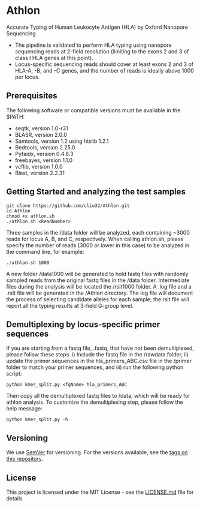 # Athlon
Accurate Typing of Human Leukocyte Antigen (HLA) by Oxford Nanopore Sequencing
* The pipeline is validated to perform HLA typing using nanopore sequencing reads at 2-field resolution (limiting to the exons 2 and 3 of class I HLA genes at this point). 
* Locus-specific sequencing reads should cover at least exons 2 and 3 of HLA-A, -B, and -C genes, and the number of reads is ideally above 1000 per locus.  

## Prerequisites

The following software or compatible versions must be available in the $PATH:
* seqtk, version 1.0-r31
* BLASR, version 2.0.0
* Samtools, version 1.2 using htslib 1.2.1
* Bedtools, version 2.25.0
* Pyfaidx, version 0.4.8.3
* freebayes, version 1.1.0
* vcflib, version 1.0.0
* Blast, version 2.2.31

## Getting Started and analyzing the test samples

```
git clone https://github.com/cliu32/Athlon.git
cd Athlon
chmod +x athlon.sh
./athlon.sh <ReadNumber>
```

Three samples in the /data folder will be analyzed, each containing ~3000 reads for locus A, B, and C, respectively. When calling athlon.sh, please specify the number of reads (3000 or lower in this case) to be analyzed in the command line, for example: 
```
./athlon.sh 1000
```
A new folder /data1000 will be generated to hold fastq files with randomly sampled reads from the original fastq files in the /data folder. Intermediate files during the analysis will be located the /rslt1000 folder. A .log file and a .rslt file will be generated in the /Athlon directory. The log file will document the process of selecting candidate alleles for each sample; the rslt file will report all the typing results at 3-field G-group level.

## Demultiplexing by locus-specific primer sequences

If you are starting from a fastq file, <fqName>.fastq, that have not been demultiplexed, please follow these steps. i) Include the fastq file in the /rawdata folder, ii) update the primer sequences in the hla_primers_ABC.csv file in the /primer folder to match your primer sequences, and iii) run the following python script: 
```
python kmer_split.py <fqName> hla_primers_ABC
```
Then copy all the demultiplexed fastq files to /data, which will be ready for athlon analysis. 
To customize the demultiplexing step, please follow the help message: 
```
python kmer_split.py -h
```



## Versioning

We use [SemVer](http://semver.org/) for versioning. For the versions available, see the [tags on this repository](https://github.com/your/project/tags). 

## License

This project is licensed under the MIT License - see the [LICENSE.md](LICENSE.md) file for details
